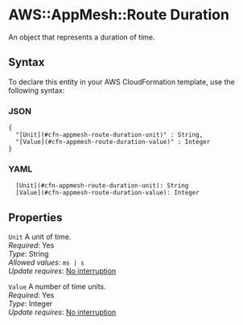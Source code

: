 # AWS::AppMesh::Route Duration<a name="aws-properties-appmesh-route-duration"></a>

An object that represents a duration of time\.

## Syntax<a name="aws-properties-appmesh-route-duration-syntax"></a>

To declare this entity in your AWS CloudFormation template, use the following syntax:

### JSON<a name="aws-properties-appmesh-route-duration-syntax.json"></a>

```
{
  "[Unit](#cfn-appmesh-route-duration-unit)" : String,
  "[Value](#cfn-appmesh-route-duration-value)" : Integer
}
```

### YAML<a name="aws-properties-appmesh-route-duration-syntax.yaml"></a>

```
  [Unit](#cfn-appmesh-route-duration-unit): String
  [Value](#cfn-appmesh-route-duration-value): Integer
```

## Properties<a name="aws-properties-appmesh-route-duration-properties"></a>

`Unit`  <a name="cfn-appmesh-route-duration-unit"></a>
A unit of time\.  
*Required*: Yes  
*Type*: String  
*Allowed values*: `ms | s`  
*Update requires*: [No interruption](https://docs.aws.amazon.com/AWSCloudFormation/latest/UserGuide/using-cfn-updating-stacks-update-behaviors.html#update-no-interrupt)

`Value`  <a name="cfn-appmesh-route-duration-value"></a>
A number of time units\.  
*Required*: Yes  
*Type*: Integer  
*Update requires*: [No interruption](https://docs.aws.amazon.com/AWSCloudFormation/latest/UserGuide/using-cfn-updating-stacks-update-behaviors.html#update-no-interrupt)